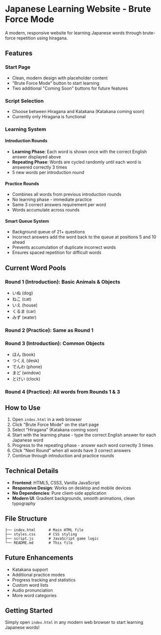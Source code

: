 # Japanese Learning Website - Brute Force Mode

A modern, responsive website for learning Japanese words through brute-force repetition using hiragana.

## Features

### Start Page
- Clean, modern design with placeholder content
- "Brute Force Mode" button to start learning
- Two additional "Coming Soon" buttons for future features

### Script Selection
- Choose between Hiragana and Katakana (Katakana coming soon)
- Currently only Hiragana is functional

### Learning System

#### Introduction Rounds
- **Learning Phase**: Each word is shown once with the correct English answer displayed above
- **Repeating Phase**: Words are cycled randomly until each word is answered correctly 3 times
- 5 new words per introduction round

#### Practice Rounds
- Combines all words from previous introduction rounds
- No learning phase - immediate practice
- Same 3 correct answers requirement per word
- Words accumulate across rounds

#### Smart Queue System
- Background queue of 21+ questions
- Incorrect answers add the word back to the queue at positions 5 and 10 ahead
- Prevents accumulation of duplicate incorrect words
- Ensures spaced repetition for difficult words

## Current Word Pools

### Round 1 (Introduction): Basic Animals & Objects
- いぬ (dog)
- ねこ (cat)
- いえ (house)
- くるま (car)
- みず (water)

### Round 2 (Practice): Same as Round 1

### Round 3 (Introduction): Common Objects
- ほん (book)
- つくえ (desk)
- でんわ (phone)
- まど (window)
- とけい (clock)

### Round 4 (Practice): All words from Rounds 1 & 3

## How to Use

1. Open `index.html` in a web browser
2. Click "Brute Force Mode" on the start page
3. Select "Hiragana" (Katakana coming soon)
4. Start with the learning phase - type the correct English answer for each Japanese word
5. Progress to the repeating phase - answer each word correctly 3 times
6. Click "Next Round" when all words have 3 correct answers
7. Continue through introduction and practice rounds

## Technical Details

- **Frontend**: HTML5, CSS3, Vanilla JavaScript
- **Responsive Design**: Works on desktop and mobile devices
- **No Dependencies**: Pure client-side application
- **Modern UI**: Gradient backgrounds, smooth animations, clean typography

## File Structure

```
├── index.html      # Main HTML file
├── styles.css      # CSS styling
├── script.js       # JavaScript game logic
└── README.md       # This file
```

## Future Enhancements

- Katakana support
- Additional practice modes
- Progress tracking and statistics
- Custom word lists
- Audio pronunciation
- More word categories

## Getting Started

Simply open `index.html` in any modern web browser to start learning Japanese words!
